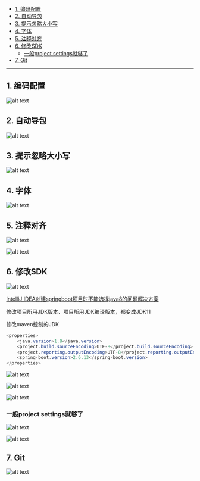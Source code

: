 - [1. 编码配置](#1-编码配置)
- [2. 自动导包](#2-自动导包)
- [3. 提示忽略大小写](#3-提示忽略大小写)
- [4. 字体](#4-字体)
- [5. 注释对齐](#5-注释对齐)
- [6. 修改SDK](#6-修改sdk)
  - [一般project settings就够了](#一般project-settings就够了)
- [7. Git](#7-git)

---
## 1. 编码配置
![alt text](../../images/image-17.png)
## 2. 自动导包

![alt text](../../images/image-36.png)

## 3. 提示忽略大小写

![alt text](../../images/image-101.png)

## 4. 字体

![alt text](../../images/image-100.png)

## 5. 注释对齐
![alt text](../../images/image-75.png)

![alt text](../../images/image-38.png)

## 6. 修改SDK
![alt text](../../images/image-120.png)

[IntelliJ IDEA创建springboot项目时不能选择java8的问题解决方案](https://blog.csdn.net/heyl163_/article/details/134746862)

修改项目所用JDK版本、项目所用JDK编译版本，都变成JDK11

修改maven控制的JDK
```java
<properties>
    <java.version>1.8</java.version>
    <project.build.sourceEncoding>UTF-8</project.build.sourceEncoding>
    <project.reporting.outputEncoding>UTF-8</project.reporting.outputEncoding>
    <spring-boot.version>2.6.13</spring-boot.version>
</properties>
```

![alt text](../../images/image-37.png)

![alt text](../../images/image-35.png)

![alt text](../../images/image-87.png)

### 一般project settings就够了

![alt text](../../images/image-224.png)

![alt text](../../images/image-223.png)

## 7. Git

![alt text](../../images/image-119.png)
